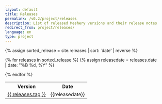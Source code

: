 ```yaml
---
layout: default
title: Releases
permalink: /v0.2/project/releases
description: List of released Meshery versions and their release notes.
redirect_from: project/releases/
language: en
type: project
---
```

{% assign sorted_release = site.releases | sort: 'date' | reverse %}
<table>
<tr><th> Version </th><th> Date </th></tr>

{% for releases in sorted_release %}
    {% assign releasedate = releases.date | date: "%B %d, %Y" %}
    <tr>
        <td> <a href="{{site.baseurl}}/{{page.permalink}}/{{ releases.tag }}">{{ releases.tag }}</a> </td>
        <td> {{releasedate}} </td>
    </tr>
{% endfor %}

</table>
